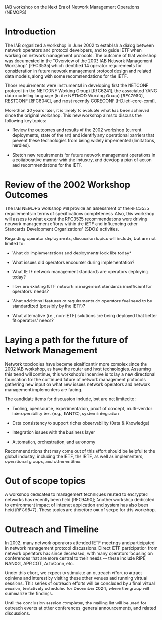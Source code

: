 IAB workshop on the Next Era of Network Management Operations (NEMOPS)

# Introduction

The IAB organized a workshop in June 2002 to establish a
dialog between network operators and protocol developers, and to guide
IETF when working on network management protocols. The
outcome of that workshop was documented in the "Overview of the 2002 IAB Network Management 
Workshop" [RFC3535] which identified 14 operator requirements for consideration 
in future network management protocol design and related data models, along with some 
recommendations for the IETF.

Those requirements were instrumental in developing first the NETCONF
protocol (in the NETCONF Working Group) [RFC6241], the associated YANG
data modeling language (in the NETMOD Working Group) [RFC7950], 
RESTCONF [RFC8040], and most recently CORECONF [I-D.ietf-core-comi].


More than 20 years later, it is timely to evaluate what has been achieved since
the original workshop. This new workshop aims to discuss the following key topics:

- Review the outcomes and results of the 2002 workshop (current deployments,
  state of the art) and identify any operational barriers that prevent these
  technologies from being widely implemented (limitations, hurdles).

- Sketch new requirements for future network management operations in a
  collaborative manner with the industry, and develop a plan of action and
  recommendations for the IETF.

# Review of the 2002 Workshop Outcomes

The IAB NEMOPS workshop will provide an assessment of the RFC3535 requirements
in terms of specifications completeness. Also, this workshop will assess to what
extent the RFC3535 recommendations were driving network management efforts
within the IETF and influencing other Standards Development Organizations' (SDOs) activities. 

Regarding operator deployments, discussion topics will include, but are not limited to:

- What do implementations and deployments look like today?

- What issues did operators encounter during implementation?

- What IETF network management standards are operators deploying today?

- How are existing IETF network management standards insufficient for operators' needs?

- What additional features or requirements do operators feel need to be standardized (possibly by the IETF)?

- What alternative (i.e., non-IETF) solutions are being deployed that better
  fit operators' needs?

# Laying a path for the future of Network Management

Network topologies have become significantly more complex since the
2002 IAB workshop, as have the router and host technologies. 
Assuming this trend will continue, this workshop's incentive is
to lay a new directional foundation for the continued
future of network management protocols, gathering new input on 
what new issues network operators and network management implementers are facing.

The candidate items for discussion include, but are not limited to:

- Tooling, opensource, experimentation, proof of concept, multi-vendor interoperability test (e.g., EANTC),
  system integration

- Data consistency to support richer observability (Data & Knowledge)

- Integration issues with the business layer

- Automation, orchestration, and autonomy 

Recommendations that may come out of this effort should be helpful 
to the global industry, including the IETF, the IRTF, as well as
implementers, operational groups, and other entities.

# Out of scope topics

A workshop dedicated to management techniques related to encrypted
networks has recently been held [RFC9490]; Another workshop dedicated
to environment impact of internet application and system has also been held 
[RFC9547]. These topics are therefore out of scope for this workshop.

# Outreach and Timeline

In 2002, many network operators attended IETF meetings and
participated in network management protocol discussions. Direct
IETF participation from network operators has since decreased, with many
operators focusing on conferences that are more central to their
needs -- these include RIPE, NANOG, APRICOT, AutoConn, etc.

Under this effort, we expect to stimulate an outreach effort to
attract opinions and interest by visiting these other venues and running 
virtual sessions. This series of outreach efforts will be concluded by a final
virtual session, tentatively scheduled for December 2024, where the group will
summarize the findings. 

Until the conclusion session completes, the mailing list will be
used for outreach events at other conferences, general
announcements, and related discussions.
